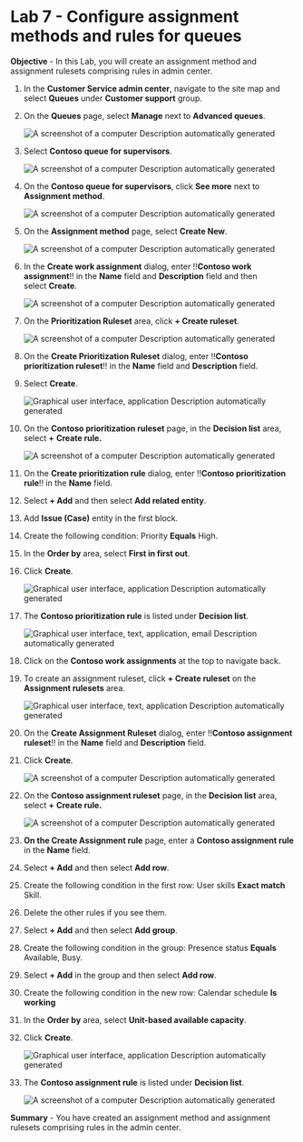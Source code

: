 # Lab 7 - Configure assignment methods and rules for queues

**Objective** - In this Lab, you will create an assignment method and assignment rulesets comprising rules in admin center.

1.  In the **Customer Service admin center**, navigate to the site map
    and select **Queues** under **Customer support** group.

2.  On the **Queues** page, select **Manage** next to **Advanced
    queues**.

    ![A screenshot of a computer Description automatically
generated](./media/media7/image1.png)

3.  Select **Contoso queue for supervisors**.

    ![A screenshot of a computer Description automatically
generated](./media/media7/image2.png)

4.  On the **Contoso queue for supervisors**, click **See more** next to
    **Assignment method**.

    ![A screenshot of a computer Description automatically
generated](./media/media7/image3.png)

5.  On the **Assignment method** page, select **Create New**.

    ![A screenshot of a computer Description automatically
generated](./media/media7/image4.png)

6.  In the **Create work assignment** dialog, enter !!**Contoso work
    assignment**!! in the **Name** field and **Description** field and
    then select **Create**.

    ![A screenshot of a computer Description automatically
generated](./media/media7/image5.png)

7.  On the **Prioritization Ruleset** area, click **+ Create ruleset**.

    ![A screenshot of a computer Description automatically
generated](./media/media7/image6.png)

8.  On the **Create Prioritization Ruleset** dialog, enter !!**Contoso
    prioritization ruleset**!! in the **Name** field and **Description**
    field.

9.  Select **Create**.

    ![Graphical user interface, application Description automatically
generated](./media/media7/image7.png)

10. On the **Contoso prioritization ruleset** page, in the **Decision
    list** area, select **+** **Create rule.**

    ![A screenshot of a computer Description automatically
generated](./media/media7/image8.png)

11. On the **Create prioritization rule** dialog, enter !!**Contoso
    prioritization rule**!! in the **Name** field.

12. Select **+ Add** and then select **Add related entity**.

13. Add **Issue (Case)** entity in the first block.

14. Create the following condition: Priority **Equals** High.

15. In the **Order by** area, select **First in first out**.

16. Click **Create**.

    ![Graphical user interface, application Description automatically
generated](./media/media7/image9.png)

17. The **Contoso prioritization rule** is listed under **Decision
    list**.

    ![Graphical user interface, text, application, email Description
automatically generated](./media/media7/image10.png)

18. Click on the **Contoso work assignments** at the top to navigate
    back.

19. To create an assignment ruleset, click **+ Create ruleset** on the
    **Assignment rulesets** area.

    ![Graphical user interface, text, application Description automatically
generated](./media/media7/image11.png)

20. On the **Create Assignment Ruleset** dialog, enter !!**Contoso
    assignment ruleset**!! in the **Name** field and **Description**
    field.

21. Click **Create**.

    ![A screenshot of a computer Description automatically
generated](./media/media7/image12.png)

22. On the **Contoso assignment ruleset** page, in the **Decision
    list** area, select **+** **Create rule.**

    ![A screenshot of a computer Description automatically
generated](./media/media7/image13.png)

23. **On the Create Assignment rule** page, enter a **Contoso assignment
    rule** in the **Name** field.

24. Select **+ Add** and then select **Add row**.

25. Create the following condition in the first row: User skills **Exact
    match** Skill.

26. Delete the other rules if you see them.

27. Select **+ Add** and then select **Add group**.

28. Create the following condition in the group: Presence status
    **Equals** Available, Busy.

29. Select **+ Add** in the group and then select **Add row**.

30. Create the following condition in the new row: Calendar schedule
    **Is working**

31. In the **Order by** area, select **Unit-based available capacity**.

32. Click **Create**.

    ![Graphical user interface, application Description automatically
generated](./media/media7/image14.png)

33. The **Contoso assignment rule** is listed under **Decision list**.

    ![A screenshot of a computer Description automatically
generated](./media/media7/image15.png)

**Summary** - You have created an assignment method and assignment rulesets comprising rules in the admin center.
 
